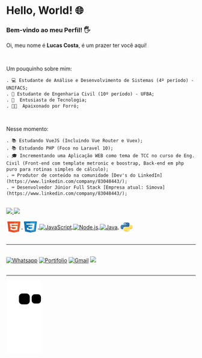 # Hello, World! 🌐

### Bem-vindo ao meu Perfil! 🖐️
Oi, meu nome é **Lucas Costa**, é um prazer ter você aqui!

<br>

Um pouquinho sobre mim: 

    . 💻 Estudante de Análise e Desenvolvimento de Sistemas (4º período) - UNIFACS;
    . 🧱 Estudante de Engenharia Civil (10º período) - UFBA;
    . 📱  Entusiasta de Tecnologia;
    . 🕺🏽  Apaixonado por Forró;
    
<br>

Nesse momento:

    . 📚 Estudando VueJS (Incluindo Vue Router e Vuex);
    . 📚 Estudando PHP (Foco no Laravel 10);
    . 🎓 Incrementando uma Aplicação WEB como tema de TCC no curso de Eng. Civil (Front-end com template metronic e boostrap, Back-end em php puro para rotinas simples de cálculo);
    . ⌨ Produtor de conteúdo na comunidade [Dev's do LinkedIn](https://www.linkedin.com/company/83048443/);
    . ⌨ Desenvolvedor Júnior Full Stack [Empresa atual: Simova](https://www.linkedin.com/company/83048443/);
 

<br>
<a href="https://github.com/LucasCosta0117">
    <div>
        <img height="180em" src="https://github-readme-stats.vercel.app/api?username=lucascosta0117&show_icons=true&theme=vision-friendly-dark&include_all_commits=true&count_private=true"/>
        <img height="180em" src="https://github-readme-stats.vercel.app/api/top-langs/?username=lucascosta0117&layout=compact&langs_count=6&theme=vision-friendly-dark"/>
    </div><br>
    <div style="display: inline_block">
        <img align="center" alt="HTML" height="30" width="40" src="https://raw.githubusercontent.com/devicons/devicon/master/icons/html5/html5-original.svg">
        <img align="center" alt="CSS" height="30" width="40" src="https://raw.githubusercontent.com/devicons/devicon/master/icons/css3/css3-original.svg">
        <img align="center" alt="JavaScript" height="30" width="40" src="https://cdn.jsdelivr.net/gh/devicons/devicon/icons/javascript/javascript-original.svg">
        <img align="center" alt="Node.js" height="30" width="40" src="https://cdn.jsdelivr.net/gh/devicons/devicon/icons/nodejs/nodejs-original.svg">
        <img align="center" alt="Java" height="30" width="40" src="https://cdn.jsdelivr.net/gh/devicons/devicon/icons/java/java-original.svg">
        <img align="center" alt="Python" height="30" width="40" src="https://raw.githubusercontent.com/devicons/devicon/master/icons/python/python-original.svg">
    </div>
</a><br>

---

<br>
<div>
  <a href="https://wa.me/+5575991896258" target="_blank"><img alt="Whatsapp" src="https://img.shields.io/badge/WhatsApp-25D366?style=for-the-badge&logo=whatsapp&logoColor=white"></a>
  <a href="https://lucascosta0117.github.io/Tech-Academy_-_Desafio-Portifolio/" target="_blank"><img alt="Portifolio" src="https://img.shields.io/badge/website-000000?style=for-the-badge&logo=About.me&logoColor=white"></a>
  <a href="mailto:lucas.costa0117@gmail.com" target="_blank"><img alt="Gmail" src="https://img.shields.io/badge/Gmail-D14836?style=for-the-badge&logo=gmail&logoColor=white"></a>
  <a href="https://www.linkedin.com/in/lucas-costa-5a14a8239/" target="_blank"><img src="https://img.shields.io/badge/-LinkedIn-%230077B5?style=for-the-badge&logo=linkedin&logoColor=white" target="_blank"></a> <br>
</div><br>

---

![Snake animation](https://github.com/lucascosta0117/lucascosta0117/blob/output/github-contribution-grid-snake.svg)
